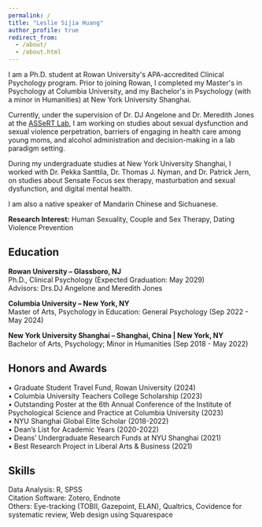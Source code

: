 ```yaml
---
permalink: /
title: "Leslie Sijia Huang"
author_profile: true
redirect_from: 
  - /about/
  - /about.html
---
```


I am a Ph.D. student at Rowan University's APA-accredited Clinical Psychology program. Prior to joining Rowan, I completed my Master's in Psychology at Columbia University, and my Bachelor's in Psychology (with a minor in Humanities) at New York University Shanghai.

Currently, under the supervision of Dr. DJ Angelone and Dr. Meredith Jones at the [ASSeRT Lab](https://www.rowanassert.com), I am working on studies about sexual dysfunction and sexual violence perpetration, barriers of engaging in health care among young moms, and alcohol administration and decision-making in a lab paradigm setting.

During my undergraduate studies at New York University Shanghai, I worked with Dr. Pekka Santtila, Dr. Thomas J. Nyman, and Dr. Patrick Jern, on studies about Sensate Focus sex therapy, masturbation and sexual dysfunction, and digital mental health.

I am also a native speaker of Mandarin Chinese and Sichuanese.

**Research Interest:** Human Sexuality, Couple and Sex Therapy, Dating Violence Prevention 


**Education**<br />
---
**Rowan University – Glassboro, NJ**<br />
Ph.D., Clinical Psychology (Expected Graduation: May 2029) <br />
Advisors: Drs.DJ Angelone and Meredith Jones<br />

**Columbia University – New York, NY**<br />
Master of Arts, Psychology in Education: General Psychology (Sep 2022 - May 2024)  <br />

**New York University Shanghai – Shanghai, China | New York, NY**<br />
Bachelor of Arts, Psychology; Minor in Humanities (Sep 2018 - May 2022) <br />


**Honors and Awards**
---
• Graduate Student Travel Fund, Rowan University (2024) <br />
• Columbia University Teachers College Scholarship (2023) <br />
• Outstanding Poster at the 6th Annual Conference of the Institute of Psychological Science and Practice at Columbia University (2023) <br />
• NYU Shanghai Global Elite Scholar (2018-2022) <br />
• Dean’s List for Academic Years (2020-2022) <br />
• Deans’ Undergraduate Research Funds at NYU Shanghai (2021) <br />
• Best Research Project in Liberal Arts & Business (2021) <br />


**Skills**
---
Data Analysis: R, SPSS <br />
Citation Software: Zotero, Endnote <br />
Others: Eye-tracking (TOBII, Gazepoint, ELAN), Qualtrics, Covidence for systematic review, Web design using Squarespace <br />
